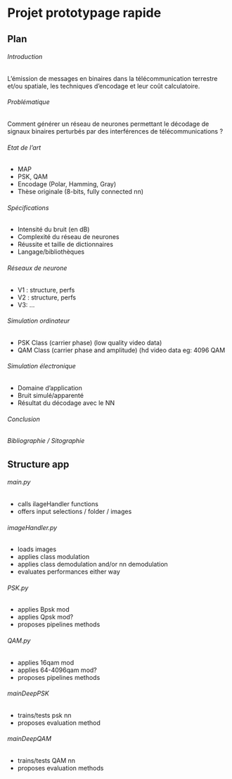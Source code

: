 # Projet prototypage rapide

## Plan
###### Introduction
L’émission de messages en binaires dans la télécommunication terrestre et/ou spatiale, les techniques d’encodage et leur coût calculatoire.
###### Problématique	
Comment générer un réseau de neurones permettant le décodage de signaux binaires perturbés par des interférences de télécommunications ?
###### Etat de l’art
- MAP
- PSK, QAM
- Encodage (Polar, Hamming, Gray)
- Thèse originale (8-bits, fully connected nn)
###### Spécifications
- Intensité du bruit (en dB)
- Complexité du réseau de neurones
- Réussite et taille de dictionnaires
- Langage/bibliothèques
###### Réseaux de neurone
- V1 : structure, perfs
- V2 : structure, perfs
- V3: …
###### Simulation ordinateur
- PSK Class (carrier phase) (low quality video data)
- QAM Class (carrier phase and amplitude) (hd video data eg: 4096 QAM
###### Simulation électronique
- Domaine d’application
- Bruit simulé/apparenté
- Résultat du décodage avec le NN
###### Conclusion
###### Bibliographie / Sitographie
  
## Structure app
  
###### main.py  
- calls ilageHandler functions  
- offers input selections / folder / images  
###### imageHandler.py  
- loads images  
- applies class modulation   
- applies class demodulation and/or nn demodulation  
- evaluates performances either way  
###### PSK.py  
- applies Bpsk mod  
- applies Qpsk mod?   
- proposes pipelines methods  
###### QAM.py  
- applies 16qam mod  
- applies 64-4096qam mod?  
- proposes pipelines methods  
###### mainDeepPSK  
- trains/tests psk nn  
- proposes evaluation method  
###### mainDeepQAM  
- trains/tests QAM nn  
- proposes evaluation methods   
  
